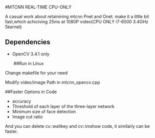 #MTCNN  REAL-TIME CPU-ONLY

A casual work about retainining mtcnn Pnet and Onet. make it a little bit fast,which achiciving 25ms at 1080P video(CPU ONLY i7-6500 3.4GHz 5kernel) 


## Dependencies

+ OpenCV 3.4.1 only

  ​
##Run in Linux

Change makefile for your need

Modify video/image Path in mtcnn_opencv.cpp



##Faster Options in Code

+ accuracy
+ Threshold of each layer of the three-layer network
+ Minimum size of face detection
+ Image cut ratio

And you can delete cv::waitkey and cv::imshow code, it similarly can be faster. 